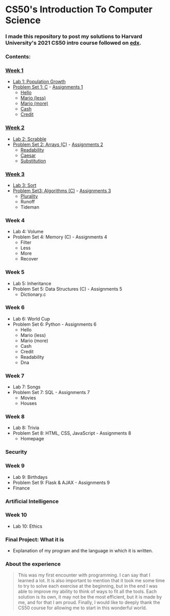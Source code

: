 # CS50's Introduction To Computer Science

### I made this repository to post my solutions to Harvard University's 2021 CS50 intro course followed on [**edx**](https://www.edx.org/course/introduction-computer-science-harvardx-cs50x).

### **Contents:**
### [Week 1](https://github.com/Luise8/CS50_2021/tree/main/week1)
 * [Lab 1: Population Growth](https://github.com/Luise8/CS50_2021/tree/main/week1/lab1)
 * [Problem Set 1: C](https://github.com/Luise8/CS50_2021/tree/main/week1/pset1) - [Assignments 1](https://cs50.harvard.edu/x/2021/psets/1/)
   * [Hello](https://github.com/Luise8/CS50_2021/tree/main/week1/pset1/hello)
   * [Mario (less)](https://github.com/Luise8/CS50_2021/tree/main/week1/pset1/mario/less)
   * [Mario (more)](https://github.com/Luise8/CS50_2021/tree/main/week1/pset1/mario/more)
   * [Cash](https://github.com/Luise8/CS50x-2021/tree/main/week1/pset1/cash)
   * [Credit](https://github.com/Luise8/CS50x-2021/blob/main/week1/pset1/credit)
### [Week 2](https://github.com/Luise8/CS50x-2021/tree/main/week2)   
 * [Lab 2: Scrabble](https://github.com/Luise8/CS50x-2021/tree/main/week2/lab2)
 * [Problem Set 2: Arrays (C)](https://github.com/Luise8/CS50x-2021/tree/main/week2/pset2) - [Assignments 2](https://cs50.harvard.edu/x/2021/psets/2/) 
   * [Readability](https://github.com/Luise8/CS50x-2021/tree/main/week2/pset2/readability)
   * [Caesar](https://github.com/Luise8/CS50x-2021/tree/main/week2/pset2/caesar)
   * [Substitution](https://github.com/Luise8/CS50x-2021/tree/main/week2/pset2/substitution)
### [Week 3](https://github.com/Luise8/CS50x-2021/tree/main/week3)   
 * [Lab 3: Sort](https://github.com/Luise8/CS50x-2021/tree/main/week3/lab3)
 * [Problem Set3: Algorithms (C)](https://github.com/Luise8/CS50x-2021/tree/main/week3/pset3) - [Assignments 3](https://cs50.harvard.edu/x/2021/psets/3/)
   * [Plurality](https://github.com/Luise8/CS50x-2021/tree/main/week3/pset3/plurality)
   * Runoff
   * Tideman
### Week 4   
 * Lab 4: Volume
 * Problem Set 4: Memory (C) - Assignments 4
   * Filter
   * Less
   * More
   * Recover
### Week 5 
 * Lab 5: Inheritance
 * Problem Set 5: Data Structures (C) - Assignments 5
   * Dictionary.c
### Week 6   
 * Lab 6: World Cup
 * Problem Set 6: Python - Assignments 6
   * Hello
   * Mario (less)
   * Mario (more)
   * Cash
   * Credit
   * Readability
   * Dna
### Week 7   
 * Lab 7: Songs
 * Problem Set 7: SQL - Assignments 7
   * Movies
   * Houses
### Week 8
 * Lab 8: Trivia
 * Problem Set 8: HTML, CSS, JavaScript - Assignments 8
   * Homepage
### Security   
### Week 9   
 * Lab 9: Birthdays 
 * Problem Set 9: Flask & AJAX - Assignments 9
  * Finance 
### Artificial Intelligence  
### Week 10
 * Lab 10: Ethics
### Final Project: What it is
   * Explanation of my program and the language in which it is written.
   
### About the experience
> This was my first encounter with programming. I can say that I learned a lot. It is also important to mention that it took me some time to try to solve each exercise at the beginning, but in the end I was able to improve my ability to think of ways to fit all the tools. Each solution is its own, it may not be the most efficient, but it is made by me, and for that I am proud. Finally, I would like to deeply thank the CS50 course for allowing me to start in this wonderful world.
